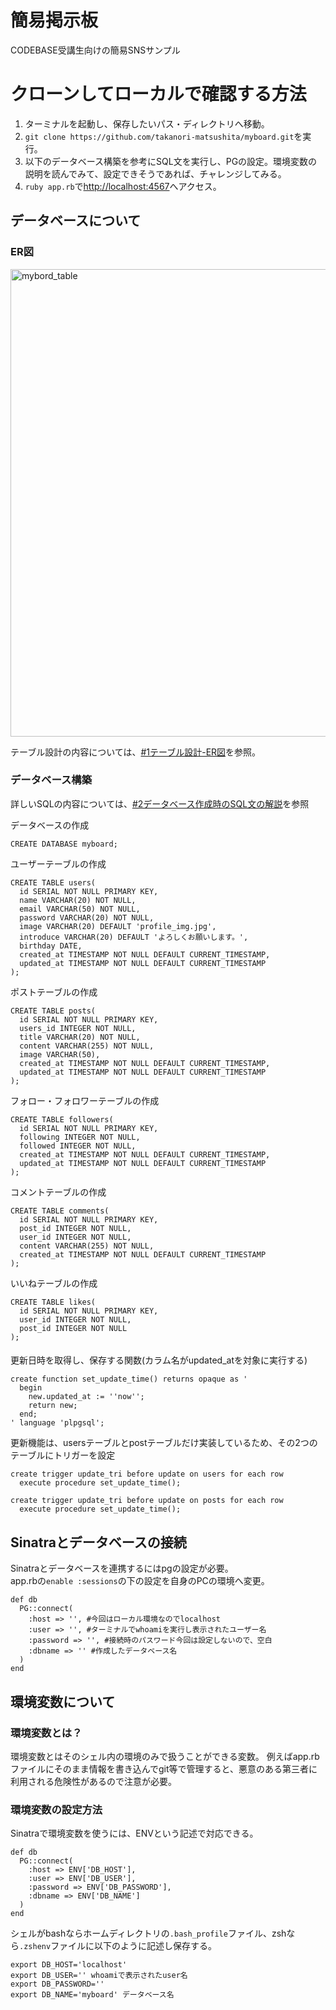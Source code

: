 # 簡易掲示板
CODEBASE受講生向けの簡易SNSサンプル
 
# クローンしてローカルで確認する方法
1. ターミナルを起動し、保存したいパス・ディレクトリへ移動。
2. `git clone https://github.com/takanori-matsushita/myboard.git`を実行。
3. 以下のデータベース構築を参考にSQL文を実行し、PGの設定。環境変数の説明を読んでみて、設定できそうであれば、チャレンジしてみる。
4. `ruby app.rb`で[http://localhost:4567](http://localhost:4567)へアクセス。
 
## データベースについて
 
### ER図
<img width="748" alt="mybord_table" src="https://user-images.githubusercontent.com/56256994/76166697-d89db880-61a3-11ea-8794-6fb4f0c9f49b.png">
 
テーブル設計の内容については、[#1テーブル設計-ER図](https://github.com/takanori-matsushita/myboard/issues/1)を参照。
 
### データベース構築
詳しいSQLの内容については、[#2データベース作成時のSQL文の解説](https://github.com/takanori-matsushita/myboard/issues/2)を参照
 
データベースの作成
```
CREATE DATABASE myboard;
```
ユーザーテーブルの作成
```
CREATE TABLE users(
  id SERIAL NOT NULL PRIMARY KEY,
  name VARCHAR(20) NOT NULL,
  email VARCHAR(50) NOT NULL,
  password VARCHAR(20) NOT NULL,
  image VARCHAR(20) DEFAULT 'profile_img.jpg',
  introduce VARCHAR(20) DEFAULT 'よろしくお願いします。',
  birthday DATE,
  created_at TIMESTAMP NOT NULL DEFAULT CURRENT_TIMESTAMP,
  updated_at TIMESTAMP NOT NULL DEFAULT CURRENT_TIMESTAMP
);
```
ポストテーブルの作成
```
CREATE TABLE posts(
  id SERIAL NOT NULL PRIMARY KEY,
  users_id INTEGER NOT NULL,
  title VARCHAR(20) NOT NULL,
  content VARCHAR(255) NOT NULL,
  image VARCHAR(50),
  created_at TIMESTAMP NOT NULL DEFAULT CURRENT_TIMESTAMP,
  updated_at TIMESTAMP NOT NULL DEFAULT CURRENT_TIMESTAMP
);
```
フォロー・フォロワーテーブルの作成
```
CREATE TABLE followers(
  id SERIAL NOT NULL PRIMARY KEY,
  following INTEGER NOT NULL,
  followed INTEGER NOT NULL,
  created_at TIMESTAMP NOT NULL DEFAULT CURRENT_TIMESTAMP,
  updated_at TIMESTAMP NOT NULL DEFAULT CURRENT_TIMESTAMP
);
```
コメントテーブルの作成
```
CREATE TABLE comments(
  id SERIAL NOT NULL PRIMARY KEY,
  post_id INTEGER NOT NULL,
  user_id INTEGER NOT NULL,
  content VARCHAR(255) NOT NULL,
  created_at TIMESTAMP NOT NULL DEFAULT CURRENT_TIMESTAMP
);
```
いいねテーブルの作成
```
CREATE TABLE likes(
  id SERIAL NOT NULL PRIMARY KEY,
  user_id INTEGER NOT NULL,
  post_id INTEGER NOT NULL
);
```
#### 
更新日時を取得し、保存する関数(カラム名がupdated_atを対象に実行する)
```
create function set_update_time() returns opaque as '
  begin
    new.updated_at := ''now'';
    return new;
  end;
' language 'plpgsql';
```
更新機能は、usersテーブルとpostテーブルだけ実装しているため、その2つのテーブルにトリガーを設定
```
create trigger update_tri before update on users for each row
  execute procedure set_update_time();
```
```
create trigger update_tri before update on posts for each row
  execute procedure set_update_time();
```

## Sinatraとデータベースの接続
Sinatraとデータベースを連携するにはpgの設定が必要。  
app.rbの`enable :sessions`の下の設定を自身のPCの環境へ変更。
```
def db
  PG::connect(
    :host => '', #今回はローカル環境なのでlocalhost
    :user => '', #ターミナルでwhoamiを実行し表示されたユーザー名
    :password => '', #接続時のパスワード今回は設定しないので、空白
    :dbname => '' #作成したデータベース名
  ) 
end
```

## 環境変数について
 
### 環境変数とは？
環境変数とはそのシェル内の環境のみで扱うことができる変数。
例えばapp.rbファイルにそのまま情報を書き込んでgit等で管理すると、悪意のある第三者に利用される危険性があるので注意が必要。
 
### 環境変数の設定方法
Sinatraで環境変数を使うには、ENVという記述で対応できる。
```
def db
  PG::connect(
    :host => ENV['DB_HOST'],
    :user => ENV['DB_USER'],
    :password => ENV['DB_PASSWORD'],
    :dbname => ENV['DB_NAME']
  ) 
end
```
シェルがbashならホームディレクトリの`.bash_profile`ファイル、zshなら`.zshenv`ファイルに以下のように記述し保存する。
```
export DB_HOST='localhost'
export DB_USER='' whoamiで表示されたuser名
export DB_PASSWORD=''
export DB_NAME='myboard' データベース名
```

